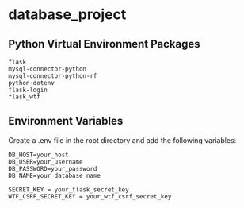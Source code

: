 # database_project

## Python Virtual Environment Packages
```
flask
mysql-connector-python
mysql-connector-python-rf
python-dotenv
flask-login
flask_wtf
```


## Environment Variables
Create a .env file in the root directory and add the following variables:

```
DB_HOST=your_host
DB_USER=your_username
DB_PASSWORD=your_password
DB_NAME=your_database_name

SECRET_KEY = your_flask_secret_key
WTF_CSRF_SECRET_KEY = your_wtf_csrf_secret_key
```
